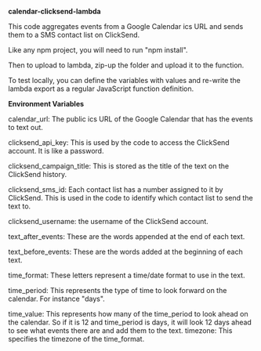 ﻿**calendar-clicksend-lambda**This code aggregates events from a Google Calendar ics URL and sends them to a SMS contact list on ClickSend.Like any npm project, you will need to run "npm install".Then to upload to lambda, zip-up the folder and upload it to the function.To test locally, you can define the variables with values and re-write the lambda export as a regular JavaScript function definition.**Environment Variables**calendar\_url: The public ics URL of the Google Calendar that has the events to text out.clicksend\_api\_key: This is used by the code to access the ClickSend account. It is like a password.clicksend\_campaign\_title: This is stored as the title of the text on the ClickSend history. clicksend\_sms\_id: Each contact list has a number assigned to it by ClickSend. This is used in the code to identify which contact list to send the text to.clicksend\_username: the username of the ClickSend account.text\_after\_events: These are the words appended at the end of each text.text\_before\_events: These are the words added at the beginning of each text.time\_format: These letters represent a time/date format to use in the text.time\_period: This represents the type of time to look forward on the calendar. For instance "days".time\_value: This represents how many of the time\_period to look ahead on the calendar. So if it is 12 and time\_period is days, it will look 12 days ahead to see what events there are and add them to the text.timezone: This specifies the timezone of the time\_format.